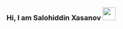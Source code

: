 ### Hi, I am Salohiddin Xasanov <img src="https://media.giphy.com/media/hvRJCFzcasrR4ia7z/giphy.gif" width="30px">
